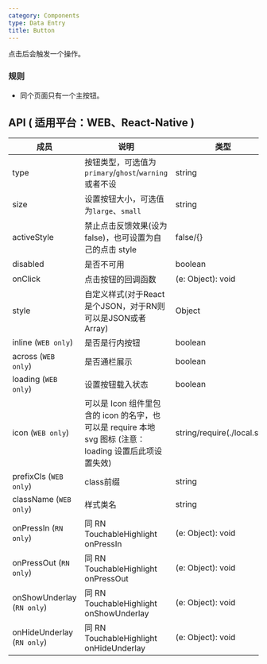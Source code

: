 ```yaml
---
category: Components
type: Data Entry
title: Button
---
```


点击后会触发一个操作。

### 规则
- 同个页面只有一个主按钮。


## API ( 适用平台：WEB、React-Native )

| 成员        | 说明           | 类型      | 默认值       |
|------------|----------------|--------------------|--------------|
| type       | 按钮类型，可选值为`primary`/`ghost`/`warning`或者不设     |   string   |   -  |
| size       | 设置按钮大小，可选值为`large`、`small` | string | `large`|
| activeStyle  | 禁止点击反馈效果(设为 false)，也可设置为自己的点击 style | false/{} | {} |
| disabled   | 是否不可用      | boolean |    false  |
| onClick    | 点击按钮的回调函数 | (e: Object): void |   无  |
| style    | 自定义样式(对于React是个JSON，对于RN则可以是JSON或者Array) |   Object  | 无 |
| inline (`WEB only`)     | 是否是行内按钮   | boolean |   false  |
| across (`WEB only`)     | 是否通栏展示  | boolean |   false  |
| loading (`WEB only`)	   | 设置按钮载入状态	  | boolean	 | false |
| icon (`WEB only`)  | 可以是 Icon 组件里包含的 icon 的名字，也可以是 require 本地 svg 图标 (注意：loading 设置后此项设置失效) | string/require(./local.svg) | -  |
| prefixCls (`WEB only`) |  class前缀 | string | `am-button` |
| className (`WEB only`) |  样式类名 | string | 无 |
| onPressIn (`RN only`)   | 同 RN TouchableHighlight onPressIn | (e: Object): void |   无  |
| onPressOut (`RN only`)    | 同 RN TouchableHighlight onPressOut | (e: Object): void |   无  |
| onShowUnderlay (`RN only`)    | 同 RN TouchableHighlight onShowUnderlay | (e: Object): void |   无  |
| onHideUnderlay (`RN only`)    | 同 RN TouchableHighlight onHideUnderlay | (e: Object): void |   无  |
